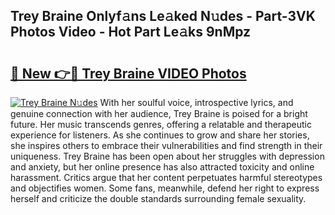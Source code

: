 ## Trey Braine Onlyf𝚊ns Le𝚊ked N𝚞des - Part-3VK Photos Video - Hot Part Le𝚊ks 9nMpz

# <h2><a href="http://ac20708.deff.icu/?id=Trey+Braine">🔗 New 👉🔴 Trey Braine VIDEO Photos</a></h2>

[![Trey Braine N𝚞des](https://i.imgur.com/rIISA9y.gif)](http://ac20708.deff.icu/?id=Trey+Braine)
With her soulful voice, introspective lyrics, and genuine connection with her audience, Trey Braine is poised for a bright future. Her music transcends genres, offering a relatable and therapeutic experience for listeners. As she continues to grow and share her stories, she inspires others to embrace their vulnerabilities and find strength in their uniqueness. Trey Braine has been open about her struggles with depression and anxiety, but her online presence has also attracted toxicity and online harassment. Critics argue that her content perpetuates harmful stereotypes and objectifies women. Some fans, meanwhile, defend her right to express herself and criticize the double standards surrounding female sexuality.
